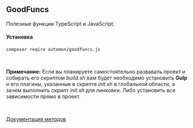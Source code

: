 ## GoodFuncs

Полезные функции TypeScript и JavaScript.

#### Установка

``
composer reqire avtomon/goodfuncs.js
``

<br>

<b>Примечание:</b> 
Если вы планируете самостоятельно развавать проект и собирать его скриптом <i>build.sh</i> вам будет необходимо установить <b>Gulp</b> и его плагины, указанные в скрипте <i>init.sh</i> в глобальной области, а зачем выполнить скрипт <i>init.sh</i> для линковки. Либо установить все зависимости прямо в проект.

<br>

[Документация методов](docs_ru)